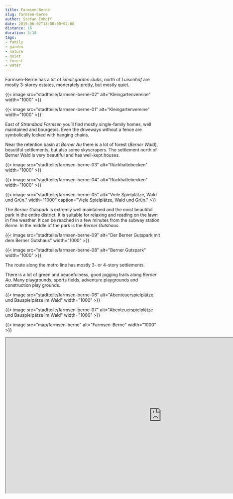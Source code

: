 ```yaml
---
title: Farmsen-Berne
slug: farmsen-berne
author: Stefan Imhoff
date: 2015-06-07T18:00:00+02:00
distance: 16
duration: 3:18
tags:
- family
- garden
- nature
- quiet
- forest
- water
---
```


Farmsen-Berne has a lot of *small garden clubs*, north of *Luisenhof* are mostly 3-storey estates, moderately pretty, but mostly quiet.

{{< image src="stadtteile/farmsen-berne-02" alt="Kleingartenvereine" width="1000" >}}

{{< image src="stadtteile/farmsen-berne-01" alt="Kleingartenvereine" width="1000" >}}

East of *Strandbad Farmsen* you’ll find mostly single-family homes, well maintained and bourgeois. Even the driveways without a fence are symbolically locked with hanging chains.

Near the retention basin at *Berner Au* there is a lot of forest (*Berner Wald*), beautiful settlements, but also some skyscrapers. The settlement north of Berner Wald is very beautiful and has well-kept houses.

{{< image src="stadtteile/farmsen-berne-03" alt="Rückhaltebecken" width="1000" >}}

{{< image src="stadtteile/farmsen-berne-04" alt="Rückhaltebecken" width="1000" >}}

{{< image src="stadtteile/farmsen-berne-05" alt="Viele Spielplätze, Wald und Grün." width="1000" caption="Viele Spielplätze, Wald und Grün." >}}

The *Berner Gutspark* is extremly well maintained and the most beautiful park in the entire district. It is suitable for relaxing and reading on the lawn in fine weather. It can be reached in a few minutes from the subway station *Berne*. In the middle of the park is the *Berner Gutshaus*.

{{< image src="stadtteile/farmsen-berne-09" alt="Der Berner Gutspark mit dem Berner Gutshaus" width="1000" >}}

{{< image src="stadtteile/farmsen-berne-08" alt="Berner Gutspark" width="1000" >}}

The route along the metro line has mostly 3- or 4-story settlements.

There is a lot of green and peacefulness, good jogging trails along *Berner Au*. Many playgrounds, sports fields, adventure playgrounds and construction play grounds.

{{< image src="stadtteile/farmsen-berne-06" alt="Abenteuerspielplätze und Bauspielpätze im Wald" width="1000" >}}

{{< image src="stadtteile/farmsen-berne-07" alt="Abenteuerspielplätze und Bauspielpätze im Wald" width="1000" >}}

{{< image src="map/farmsen-berne" alt="Farmsen-Berne" width="1000" >}}

<iframe class="map" src="https://www.google.com/maps/d/u/0/embed?mid=1lrph_CzuZjhnBOCx_v7VKgAVN8I" width="1000" height="500"></iframe>
